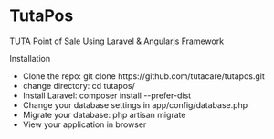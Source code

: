 # TutaPos
TUTA Point of Sale Using Laravel & Angularjs Framework 

Installation

<ul>
<li>Clone the repo: git clone https://github.com/tutacare/tutapos.git</li>
<li>change directory: cd tutapos/</li>
<li>Install Laravel: composer install --prefer-dist</li>
<li>Change your database settings in app/config/database.php</li>
<li>Migrate your database: php artisan migrate</li>
<li>View your application in browser</li>
</ul>
